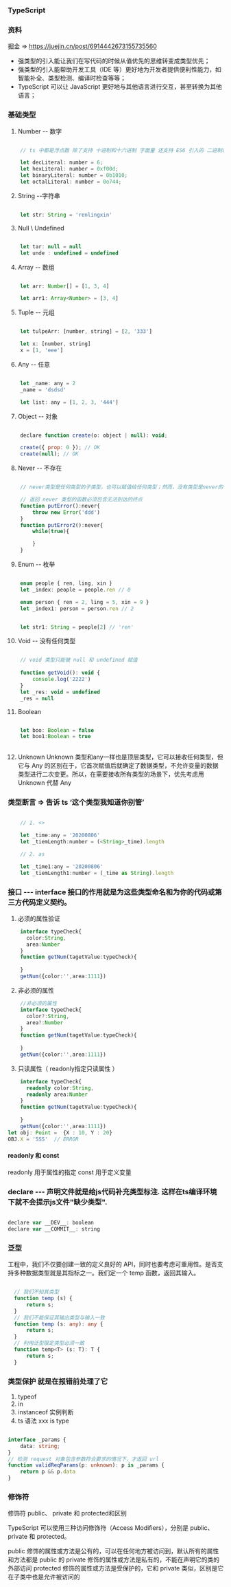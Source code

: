 ### TypeScript

### 资料
掘金 => https://juejin.cn/post/6914442673155735560

* 强类型的引入能让我们在写代码的时候从值优先的思维转变成类型优先；
* 强类型的引入能帮助开发工具（IDE 等）更好地为开发者提供便利性能力，如智能补全、类型检测、编译时检查等等；
* TypeScript 可以让 JavaScript 更好地与其他语言进行交互，甚至转换为其他语言；

### 基础类型
1. Number -- 数字

```javascript

    // ts 中都是浮点数 除了支持 十进制和十六进制 字面量 还支持 ES6 引入的 二进制和八进制 字面量

    let decLiteral: number = 6;
    let hexLiteral: number = 0xf00d;
    let binaryLiteral: number = 0b1010;
    let octalLiteral: number = 0o744;

```

2. String  --字符串

```javascript

    let str: String = 'renlingxin'

```

3. Null \ Undefined

```javascript

    let tar: null = null
    let unde : undefined = undefined

```

4. Array -- 数组

```javascript

    let arr: Number[] = [1, 3, 4]

    let arr1: Array<Number> = [3, 4]

```

5. Tuple -- 元组

```javascript

    let tulpeArr: [number, string] = [2, '333']

    let x: [number, string]
    x = [1, 'eee']

```
6. Any -- 任意

```javascript

    let _name: any = 2
    _name = 'dsdsd'

    let list: any = [1, 2, 3, '444']

```

7. Object -- 对象

```javascript

    declare function create(o: object | null): void;

    create({ prop: 0 }); // OK
    create(null); // OK

```

8. Never -- 不存在

```javascript

    // never类型是任何类型的子类型，也可以赋值给任何类型；然而，没有类型是never的子类型或可以赋值给never类型（除了never本身之外）。 即使 any也不可以赋值给never。

    // 返回 never 类型的函数必须包含无法到达的终点
    function putError():never{
        throw new Error('ddd')
    }
    function putError2():never{
        while(true){

        }
    }

```

9. Enum -- 枚举

```javascript

    enum people { ren, ling, xin }
    let _index: people = people.ren // 0

    enum person { ren = 2, ling = 5, xin = 9 }
    let _index1: person = person.ren // 2


    let str1: String = people[2] // 'ren'

```

10. Void -- 没有任何类型

```javascript

    // void 类型只能被 null 和 undefined 赋值
    
    function getVoid(): void {
        console.log('2222')
    }
    let _res: void = undefined
    _res = null


```
11. Boolean

```javascript

    let boo: Boolean = false
    let boo1:Boolean = true
    
```
12. Unknown 
Unknown 类型和any一样也是顶层类型，它可以接收任何类型，但它与 Any 的区别在于，它首次赋值后就确定了数据类型，不允许变量的数据类型进行二次变更。所以，在需要接收所有类型的场景下，优先考虑用 Unknown 代替 Any

### 类型断言  => 告诉 ts ‘这个类型我知道你别管’

```javascript

    // 1. <>

    let _time:any = '20200806'
    let _tiemLength:number = (<String>_time).length

    // 2. as

    let _time1:any = '20200806'
    let _tiemLength1:number = (_time as String).length

```


### 接口 --- interface  接口的作用就是为这些类型命名和为你的代码或第三方代码定义契约。

1. 必须的属性验证

```typescript
    interface typeCheck{
      color:String,
      area:Number
    }
    function getNum(tagetValue:typeCheck){
    
    }
    getNum({color:'',area:1111})
```

2. 非必须的属性

```typescript
    //非必须的属性
    interface typeCheck{
      color?:String,
      area?:Number
    }
    function getNum(tagetValue:typeCheck){
    
    }
    getNum({color:'',area:1111})
```

3. 只读属性（ readonly指定只读属性 ）

```typescript
    interface typeCheck{
      readonly color:String,
      readonly area:Number
    }
    function getNum(tagetValue:typeCheck){
    
    }
    getNum({color:'',area:1111})
let obj: Point =  {X : 10, Y : 20}
OBJ.X = 'SSS'  // ERROR
```
####  readonly 和 const

readonly  用于属性的指定   const 用于定义变量

###  declare --- 声明文件就是给js代码补充类型标注. 这样在ts编译环境下就不会提示js文件"缺少类型".

```javascript

declare var __DEV__: boolean
declare var __COMMIT__: string

```


### 泛型
工程中，我们不仅要创建一致的定义良好的 API，同时也要考虑可重用性。是否支持多种数据类型就是其指标之一。我们定一个 temp 函数，返回其输入。

```typescript

  // 我们不知其类型
  function temp (s) {
      return s;
  }
  // 我们不能保证其输出类型与输入一致
  function temp (s: any): any {
      return s;
  }
  // 利用泛型限定类型必须一致
  function temp<T> (s: T): T {
      return s;
  }

```

### 类型保护 就是在报错前处理了它 
1. typeof
2. in 
3. instanceof 实例判断
4. ts 语法 xxx is type 
```typescript

interface _params {
	data: string;
}
// 检测 request 对象包含参数符合要求的情况下，才返回 url
function validReqParams(p: unknown): p is _params {
	return p && p.data
}

```

###  修饰符

修饰符 public、 private 和 protected和区别

TypeScript 可以使用三种访问修饰符（Access Modifiers），分别是 public、private 和 protected。

public 修饰的属性或方法是公有的，可以在任何地方被访问到，默认所有的属性和方法都是 public 的
private 修饰的属性或方法是私有的，不能在声明它的类的外部访问
protected 修饰的属性或方法是受保护的，它和 private 类似，区别是它在子类中也是允许被访问的







